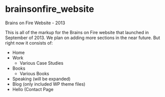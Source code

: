 brainsonfire_website
====================

Brains on Fire Website - 2013

This is all of the markup for the Brains on Fire website that launched in September of 2013. 
We plan on adding more sections in the near future. But right now it consists of:

- Home
- Work
    - Various Case Studies
- Books
    - Various Books
- Speaking (will be expanded)
- Blog (only included WP theme files)
- Hello (Contact Page

